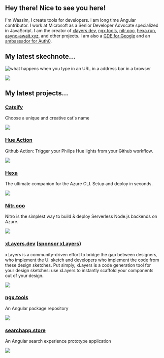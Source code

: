 ## Hey there! Nice to see you here!

I'm Wassim, I create tools for developers. I am long time Angular contributor. I work at Microsoft as a Senior Developer Advocate specialized in JavaScript. I am the creator of [xlayers.dev](https://xlayers.dev), [ngx.tools](https://ngx.tools), [nitr.ooo](https://nitr.ooo), [hexa.run](https://hexa.run), [async-await.xyz](https://async-await.xyz), and other projects. I am also a [GDE for Google](https://developers.google.com/community/experts/directory/profile/profile-wassim_chegham) and an [ambassador for Auth0](https://auth0.com/ambassador-program).

## My latest skechnote...

![what happens when you type in an URL in a address bar in a browser](https://pbs.twimg.com/media/EcmG_g4WoAI2rTv?format=jpg&name=large)

<img align="center" src="https://github-readme-stats.vercel.app/api?username=manekinekko&count_private=true&show_icons=true&theme=synthwave" />

## My latest projects...

### [Catsify](https://www.catsify.app) 
Choose a unique and creative cat's name

![](https://github.com/microsoft/static-web-apps-gallery-code-samples/raw/master/media/catsify.png)

### [Hue Action](https://www.hueaction.dev) 
Github Action: Trigger your Philips Hue lights from your Github workflow.

![](https://user-images.githubusercontent.com/1699357/76635352-a72c4080-6547-11ea-9afc-5ee3dfed3d05.png)

### [Hexa](https://www.hexa.run) 
The ultimate companion for the Azure CLI. Setup and deploy in seconds.

![](https://user-images.githubusercontent.com/1699357/74333685-bf6a3d80-4d98-11ea-90b3-335708599c2c.png)

### [Nitr.ooo](https://www.nitr.ooo) 
Nitro is the simplest way to build & deploy Serverless Node.js backends on Azure.

![](https://user-images.githubusercontent.com/1699357/74333800-ef194580-4d98-11ea-9045-d9d6fd888196.png)

### [xLayers.dev](https://xLayers.dev) ([sponsor xLayers](https://opencollective.com/xlayers))
xLayers is a community-driven effort to bridge the gap between designers, who implement the UI sketch and developers who implement the code from these design sketches. Put simply, xLayers is a code generation tool for your design sketches: use xLayers to instantly scaffold your components out of your design.

![](https://user-images.githubusercontent.com/1699357/67277306-cfe36900-f4c6-11e9-92e4-45318e155b6b.png)

### [ngx.tools](https://www.ngx.tools)
An Angular package repository

![](https://user-images.githubusercontent.com/1699357/67277442-1638c800-f4c7-11e9-8359-24d0fcade630.png)

### [searchapp.store](https://www.searchapp.store)
An Angular search experience prototype application

![](https://user-images.githubusercontent.com/1699357/67277517-39637780-f4c7-11e9-928a-2b01a29aa821.png)
